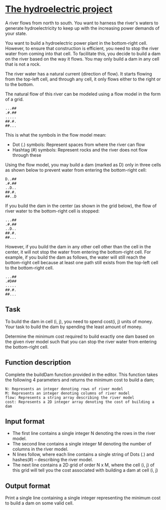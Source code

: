 # [The hydroelectric project][link]

A river flows from north to south. You want to harness the river's waters to generate hydroelectricity to keep up with the increasing power demands of your state.

You want to build a hydroelectric power plant in the bottom-right cell. However, to ensure that construction is efficient, you need to stop the river water from coming into that cell. To facilitate this, you decide to build a dam on the river based on the way it flows. You may only build a dam in any cell that is not a rock.

The river water has a natural current (direction of flow). It starts flowing from the top-left cell, and through any cell, it only flows either to the right or to the bottom.

The natural flow of this river can be modeled using a flow model in the form of a grid.

    ...##
    .#.##
    .....
    ##.#.
    ##...

This is what the symbols in the flow model mean:

- Dot (.) symbols: Represent spaces from where the river can flow
- Hashtag (#) symbols: Represent rocks and the river does not flow through these

Using the flow model, you may build a dam (marked as D) only in three cells as shown below to prevent water from entering the bottom-right cell:

    D..##
    .#.##
    ..D..
    ##.#.
    ##..D

If you build the dam in the center (as shown in the grid below), the flow of river water to the bottom-right cell is stopped:

    ...##
    .#.##
    ..D..
    ##.#.
    ##...

However, if you build the dam in any other cell other than the cell in the center, it will not stop the water from entering the bottom-right cell. For example, if you build the dam as follows, the water will still reach the bottom-right cell because at least one path still exists from the top-left cell to the bottom-right cell.

    ...##
    .#D##
    .....
    ##.#.
    ##...

## Task

To build the dam in cell (i, j), you need to spend cost(i, j) units of money. Your task to build the dam by spending the least amount of money.

Determine the minimum cost required to build exactly one dam based on the given river model such that you can stop the river water from entering the bottom-right cell.

## Function description

Complete the buildDam function provided in the editor. This function takes the following 4 parameters and returns the minimum cost to build a dam;

    N: Represents an integer denoting rows of river model
    M: Represents an integer denoting columns of river model
    flow: Represents a string array describing the river model
    cost: Represents a 2D integer array denoting the cost of building a dam

## Input format

- The first line contains a single integer N denoting the rows in the river model.
- The second line contains a single integer M denoting the number of columns in the river model.
- N lines follow, where each line contains a single string of Dots (.) and hashes(#) – describing the river model.
- The next line contains a 2D grid of order N x M, where the cell (i, j) of this grid will tell you the cost associated with building a dam at cell (i, j)

## Output format

Print a single line containing a single integer representing the minimum cost to build a dam on some valid cell.

[link]: https://www.hackerearth.com/practice/algorithms/graphs/flood-fill-algorithm/practice-problems/algorithm/the-hydro-electric-project-2-ae2ed4c4/

